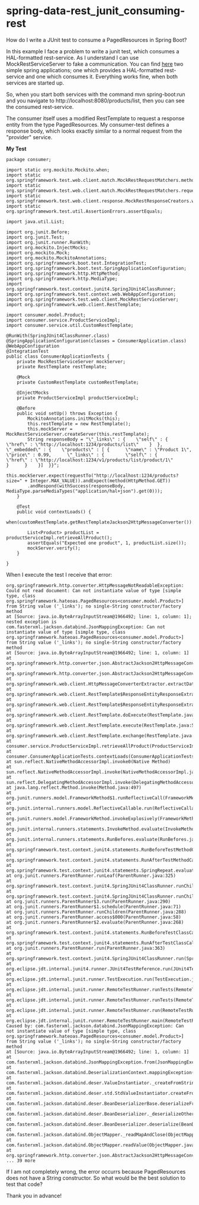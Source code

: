 # spring-data-rest_junit_consuming-rest

How do I write a JUnit test to consume a PagedResources<T> in Spring Boot?

In this example I face a problem to write a junit test, which consumes a HAL-formatted rest-service. As I understand I can use MockRestServiceServer to fake a communication. You can find [here](https://github.com/maximilianwollnik/stackoverflow/spring-data-rest_junit_consuming-rest) two simple spring applications; one which provides a HAL-formatted rest-service and one which consumes it. Everything works fine, when both services are started up.

So, when you start both services with the command mvn spring-boot:run and you navigate to http://localhost:8080/products/list, then you can see the consumed rest-service.

The consumer itself uses a modified RestTemplate to request a response entity from the type PagedResources<Product>. My consumer-test defines a response body, which looks exactly similar to a normal request from the "provider" service. 

**My Test**

    package consumer;

    import static org.mockito.Mockito.when;
    import static org.springframework.test.web.client.match.MockRestRequestMatchers.method;
    import static org.springframework.test.web.client.match.MockRestRequestMatchers.requestTo;
    import static org.springframework.test.web.client.response.MockRestResponseCreators.withSuccess;
    import static org.springframework.test.util.AssertionErrors.assertEquals;

    import java.util.List;

    import org.junit.Before;
    import org.junit.Test;
    import org.junit.runner.RunWith;
    import org.mockito.InjectMocks;
    import org.mockito.Mock;
    import org.mockito.MockitoAnnotations;
    import org.springframework.boot.test.IntegrationTest;
    import org.springframework.boot.test.SpringApplicationConfiguration;
    import org.springframework.http.HttpMethod;
    import org.springframework.http.MediaType;
    import org.springframework.test.context.junit4.SpringJUnit4ClassRunner;
    import org.springframework.test.context.web.WebAppConfiguration;
    import org.springframework.test.web.client.MockRestServiceServer;
    import org.springframework.web.client.RestTemplate;

    import consumer.model.Product;
    import consumer.service.ProductServiceImpl;
    import consumer.service.util.CustomRestTemplate;

    @RunWith(SpringJUnit4ClassRunner.class)
    @SpringApplicationConfiguration(classes = ConsumerApplication.class)
    @WebAppConfiguration
    @IntegrationTest
    public class ConsumerApplicationTests {
        private MockRestServiceServer mockServer;
        private RestTemplate restTemplate;
    
        @Mock
        private CustomRestTemplate customRestTemplate;

        @InjectMocks
        private ProductServiceImpl productServiceImpl;
    
        @Before
        public void setUp() throws Exception {
            MockitoAnnotations.initMocks(this);
            this.restTemplate = new RestTemplate();
            this.mockServer = MockRestServiceServer.createServer(this.restTemplate);
            String responseBody = "\"_links\" : {    \"self\" : {      \"href\" : \"http://localhost:1234/products/list\"    }  },  \"_embedded\" : {    \"products\" : [ {      \"name\" : \"Product 1\",      \"price\" : 0.99,      \"_links\" : {        \"self\" : {          \"href\" : \"http://localhost:1234/v1/products/list/product/1\"        }      }    }]  }}";
            this.mockServer.expect(requestTo("http://localhost:1234/products?size=" + Integer.MAX_VALUE)).andExpect(method(HttpMethod.GET))
            .andRespond(withSuccess(responseBody, MediaType.parseMediaTypes("application/hal+json").get(0)));
        }

        @Test
        public void contextLoads() {
            when(customRestTemplate.getRestTemplateJackson2HttpMessageConverter()).thenReturn(restTemplate);
        
            List<Product> productList = productServiceImpl.retrieveAllProduct();
            assertEquals("Expected one product", 1, productList.size());
            mockServer.verify();
        }

    }


When I execute the test I receive that error:

    org.springframework.http.converter.HttpMessageNotReadableException: Could not read document: Can not instantiate value of type [simple type, class org.springframework.hateoas.PagedResources<consumer.model.Product>] from String value ('_links'); no single-String constructor/factory method
    at [Source: java.io.ByteArrayInputStream@1966492; line: 1, column: 1]; nested exception is com.fasterxml.jackson.databind.JsonMappingException: Can not instantiate value of type [simple type, class org.springframework.hateoas.PagedResources<consumer.model.Product>] from String value ('_links'); no single-String constructor/factory method
    at [Source: java.io.ByteArrayInputStream@1966492; line: 1, column: 1]
    at org.springframework.http.converter.json.AbstractJackson2HttpMessageConverter.readJavaType(AbstractJackson2HttpMessageConverter.java:208)
    at org.springframework.http.converter.json.AbstractJackson2HttpMessageConverter.read(AbstractJackson2HttpMessageConverter.java:200)
    at org.springframework.web.client.HttpMessageConverterExtractor.extractData(HttpMessageConverterExtractor.java:97)
    at org.springframework.web.client.RestTemplate$ResponseEntityResponseExtractor.extractData(RestTemplate.java:809)
    at org.springframework.web.client.RestTemplate$ResponseEntityResponseExtractor.extractData(RestTemplate.java:793)
    at org.springframework.web.client.RestTemplate.doExecute(RestTemplate.java:572)
    at org.springframework.web.client.RestTemplate.execute(RestTemplate.java:530)
    at org.springframework.web.client.RestTemplate.exchange(RestTemplate.java:476)
    at consumer.service.ProductServiceImpl.retrieveAllProduct(ProductServiceImpl.java:35)
    at consumer.ConsumerApplicationTests.contextLoads(ConsumerApplicationTests.java:58)
    at sun.reflect.NativeMethodAccessorImpl.invoke0(Native Method)
    at sun.reflect.NativeMethodAccessorImpl.invoke(NativeMethodAccessorImpl.java:62)
    at sun.reflect.DelegatingMethodAccessorImpl.invoke(DelegatingMethodAccessorImpl.java:43)
    at java.lang.reflect.Method.invoke(Method.java:497)
    at org.junit.runners.model.FrameworkMethod$1.runReflectiveCall(FrameworkMethod.java:50)
    at org.junit.internal.runners.model.ReflectiveCallable.run(ReflectiveCallable.java:12)
    at org.junit.runners.model.FrameworkMethod.invokeExplosively(FrameworkMethod.java:47)
    at org.junit.internal.runners.statements.InvokeMethod.evaluate(InvokeMethod.java:17)
    at org.junit.internal.runners.statements.RunBefores.evaluate(RunBefores.java:26)
    at org.springframework.test.context.junit4.statements.RunBeforeTestMethodCallbacks.evaluate(RunBeforeTestMethodCallbacks.java:73)
    at org.springframework.test.context.junit4.statements.RunAfterTestMethodCallbacks.evaluate(RunAfterTestMethodCallbacks.java:82)
    at org.springframework.test.context.junit4.statements.SpringRepeat.evaluate(SpringRepeat.java:73)
    at org.junit.runners.ParentRunner.runLeaf(ParentRunner.java:325)
    at org.springframework.test.context.junit4.SpringJUnit4ClassRunner.runChild(SpringJUnit4ClassRunner.java:224)
    at org.springframework.test.context.junit4.SpringJUnit4ClassRunner.runChild(SpringJUnit4ClassRunner.java:83)
    at org.junit.runners.ParentRunner$3.run(ParentRunner.java:290)
    at org.junit.runners.ParentRunner$1.schedule(ParentRunner.java:71)
    at org.junit.runners.ParentRunner.runChildren(ParentRunner.java:288)
    at org.junit.runners.ParentRunner.access$000(ParentRunner.java:58)
    at org.junit.runners.ParentRunner$2.evaluate(ParentRunner.java:268)
    at org.springframework.test.context.junit4.statements.RunBeforeTestClassCallbacks.evaluate(RunBeforeTestClassCallbacks.java:61)
    at org.springframework.test.context.junit4.statements.RunAfterTestClassCallbacks.evaluate(RunAfterTestClassCallbacks.java:68)
    at org.junit.runners.ParentRunner.run(ParentRunner.java:363)
    at org.springframework.test.context.junit4.SpringJUnit4ClassRunner.run(SpringJUnit4ClassRunner.java:163)
    at org.eclipse.jdt.internal.junit4.runner.JUnit4TestReference.run(JUnit4TestReference.java:86)
    at org.eclipse.jdt.internal.junit.runner.TestExecution.run(TestExecution.java:38)
    at org.eclipse.jdt.internal.junit.runner.RemoteTestRunner.runTests(RemoteTestRunner.java:459)
    at org.eclipse.jdt.internal.junit.runner.RemoteTestRunner.runTests(RemoteTestRunner.java:675)
    at org.eclipse.jdt.internal.junit.runner.RemoteTestRunner.run(RemoteTestRunner.java:382)
    at org.eclipse.jdt.internal.junit.runner.RemoteTestRunner.main(RemoteTestRunner.java:192)
    Caused by: com.fasterxml.jackson.databind.JsonMappingException: Can not instantiate value of type [simple type, class org.springframework.hateoas.PagedResources<consumer.model.Product>] from String value ('_links'); no single-String constructor/factory method
    at [Source: java.io.ByteArrayInputStream@1966492; line: 1, column: 1]
    at com.fasterxml.jackson.databind.JsonMappingException.from(JsonMappingException.java:148)
    at com.fasterxml.jackson.databind.DeserializationContext.mappingException(DeserializationContext.java:770)
    at com.fasterxml.jackson.databind.deser.ValueInstantiator._createFromStringFallbacks(ValueInstantiator.java:277)
    at com.fasterxml.jackson.databind.deser.std.StdValueInstantiator.createFromString(StdValueInstantiator.java:289)
    at com.fasterxml.jackson.databind.deser.BeanDeserializerBase.deserializeFromString(BeanDeserializerBase.java:1141)
    at com.fasterxml.jackson.databind.deser.BeanDeserializer._deserializeOther(BeanDeserializer.java:135)
    at com.fasterxml.jackson.databind.deser.BeanDeserializer.deserialize(BeanDeserializer.java:126)
    at com.fasterxml.jackson.databind.ObjectMapper._readMapAndClose(ObjectMapper.java:3066)
    at com.fasterxml.jackson.databind.ObjectMapper.readValue(ObjectMapper.java:2221)
    at org.springframework.http.converter.json.AbstractJackson2HttpMessageConverter.readJavaType(AbstractJackson2HttpMessageConverter.java:205)
    ... 39 more

If I am not completely wrong, the error occurrs because PagedResources<T> does not have a String constructor. So what would be the best solution to test that code? 

Thank you in advance!

